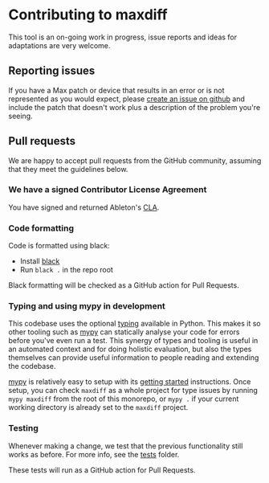 # Contributing to maxdiff

This tool is an on-going work in progress, issue reports and ideas for adaptations are very welcome.

## Reporting issues

If you have a Max patch or device that results in an error or is not represented as you would expect, please [create an issue on github](https://github.com/Ableton/maxdevtools/issues) and include the patch that doesn't work plus a description of the problem you're seeing.

## Pull requests

We are happy to accept pull requests from the GitHub community, assuming that they meet the guidelines below.

### We have a signed Contributor License Agreement

You have signed and returned Ableton's [CLA](http://ableton.github.io/cla/).

### Code formatting

Code is formatted using black:
* Install [black](https://pypi.org/project/black/)
* Run `black .` in the repo root

Black formatting will be checked as a GitHub action for Pull Requests.

### Typing and using mypy in development

This codebase uses the optional [typing](https://docs.python.org/3/library/typing.html) available in Python. This makes it so other tooling such as [mypy](https://mypy-lang.org/) can statically analyse your code for errors before you've even run a test. This synergy of types and tooling is useful in an automated context and for doing holistic evaluation, but also the types themselves can provide useful information to people reading and extending the codebase.

[mypy](https://mypy-lang.org/) is relatively easy to setup with its [getting started](https://mypy.readthedocs.io/en/stable/getting_started.html) instructions. Once setup, you can check `maxdiff` as a whole project for type issues by running `mypy maxdiff` from the root of this monorepo, or `mypy .` if your current working directory is already set to the `maxdiff` project.

### Testing

Whenever making a change, we test that the previous functionality still works as before. For more info, see the [tests](tests/) folder.

These tests will run as a GitHub action for Pull Requests.